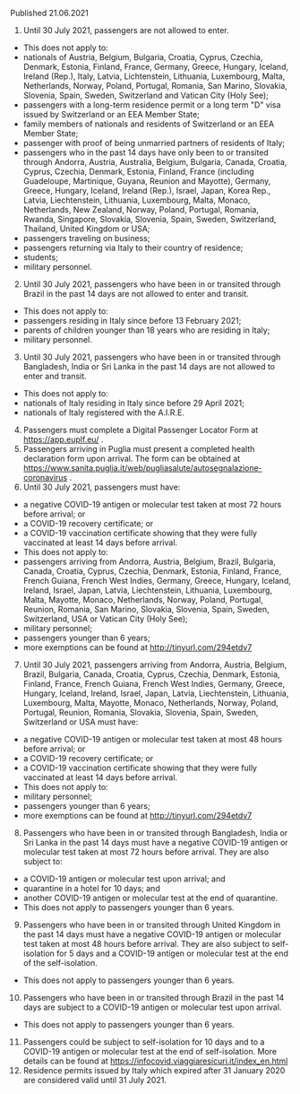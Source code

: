 Published 21.06.2021
1. Until 30 July 2021, passengers are not allowed to enter.
- This does not apply to:
- nationals of Austria, Belgium, Bulgaria, Croatia, Cyprus, Czechia, Denmark, Estonia, Finland, France, Germany, Greece, Hungary, Iceland, Ireland (Rep.), Italy, Latvia, Lichtenstein, Lithuania, Luxembourg, Malta, Netherlands, Norway, Poland, Portugal, Romania, San Marino, Slovakia, Slovenia, Spain, Sweden, Switzerland and Vatican City (Holy See);
- passengers with a long-term residence permit or a long term "D" visa issued by Switzerland or an EEA Member State;
- family members of nationals and residents of Switzerland or an EEA Member State;
- passenger with proof of being unmarried partners of residents of Italy;
- passengers who in the past 14 days have only been to or transited through Andorra, Austria, Australia, Belgium, Bulgaria, Canada, Croatia, Cyprus, Czechia, Denmark, Estonia, Finland, France (including Guadeloupe, Martinique, Guyana, Reunion and Mayotte), Germany, Greece, Hungary, Iceland, Ireland (Rep.), Israel, Japan, Korea Rep., Latvia, Liechtenstein, Lithuania, Luxembourg, Malta, Monaco, Netherlands, New Zealand, Norway, Poland, Portugal, Romania, Rwanda, Singapore, Slovakia, Slovenia, Spain, Sweden, Switzerland, Thailand, United Kingdom or USA;
- passengers traveling on business;
- passengers returning via Italy to their country of residence;
- students;
- military personnel.
2. Until 30 July 2021, passengers who have been in or transited through Brazil in the past 14 days are not allowed to enter and transit.
- This does not apply to:
- passengers residing in Italy since before 13 February 2021;
- parents of children younger than 18 years who are residing in Italy;
- military personnel.
3. Until 30 July 2021, passengers who have been in or transited through Bangladesh, India or Sri Lanka in the past 14 days are not allowed to enter and transit.
- This does not apply to:
- nationals of Italy residing in Italy since before 29 April 2021;
- nationals of Italy registered with the A.I.R.E.
4. Passengers must complete a Digital Passenger Locator Form at <a href="https://app.euplf.eu/">https://app.euplf.eu/</a> .
5. Passengers arriving in Puglia must present a completed health declaration form upon arrival. The form can be obtained at <a href="https://www.sanita.puglia.it/web/pugliasalute/autosegnalazione-coronavirus">https://www.sanita.puglia.it/web/pugliasalute/autosegnalazione-coronavirus</a> .
6. Until 30 July 2021, passengers must have:
- a negative COVID-19 antigen or molecular test taken at most 72 hours before arrival; or
- a COVID-19 recovery certificate; or
- a COVID-19 vaccination certificate showing that they were fully vaccinated at least 14 days before arrival.
- This does not apply to:
- passengers arriving from Andorra, Austria, Belgium, Brazil, Bulgaria, Canada, Croatia, Cyprus, Czechia, Denmark, Estonia, Finland, France, French Guiana, French West Indies, Germany, Greece, Hungary, Iceland, Ireland, Israel, Japan, Latvia, Liechtenstein, Lithuania, Luxembourg, Malta, Mayotte, Monaco, Netherlands, Norway, Poland, Portugal, Reunion, Romania, San Marino, Slovakia, Slovenia, Spain, Sweden, Switzerland, USA or Vatican City (Holy See);
- military personnel;
- passengers younger than 6 years;
- more exemptions can be found at <a href="http://tinyurl.com/294etdv7">http://tinyurl.com/294etdv7</a> 
7. Until 30 July 2021, passengers arriving from Andorra, Austria, Belgium, Brazil, Bulgaria, Canada, Croatia, Cyprus, Czechia, Denmark, Estonia, Finland, France, French Guiana, French West Indies, Germany, Greece, Hungary, Iceland, Ireland, Israel, Japan, Latvia, Liechtenstein, Lithuania, Luxembourg, Malta, Mayotte, Monaco, Netherlands, Norway, Poland, Portugal, Reunion, Romania, Slovakia, Slovenia, Spain, Sweden, Switzerland or USA must have:
- a negative COVID-19 antigen or molecular test taken at most 48 hours before arrival; or
- a COVID-19 recovery certificate; or
- a COVID-19 vaccination certificate showing that they were fully vaccinated at least 14 days before arrival.
- This does not apply to:
- military personnel;
- passengers younger than 6 years;
- more exemptions can be found at <a href="http://tinyurl.com/294etdv7">http://tinyurl.com/294etdv7</a> 
8. Passengers who have been in or transited through Bangladesh, India or Sri Lanka in the past 14 days must have a negative COVID-19 antigen or molecular test taken at most 72 hours before arrival. They are also subject to:
- a COVID-19 antigen or molecular test upon arrival; and
- quarantine in a hotel for 10 days; and
- another COVID-19 antigen or molecular test at the end of quarantine.
- This does not apply to passengers younger than 6 years.
9. Passengers who have been in or transited through United Kingdom in the past 14 days must have a negative COVID-19 antigen or molecular test taken at most 48 hours before arrival. They are also subject to self-isolation for 5 days and a COVID-19 antigen or molecular test at the end of the self-isolation.
- This does not apply to passengers younger than 6 years.
10. Passengers who have been in or transited through Brazil in the past 14 days are subject to a COVID-19 antigen or molecular test upon arrival.
- This does not apply to passengers younger than 6 years.
11. Passengers could be subject to self-isolation for 10 days and to a COVID-19 antigen or molecular test at the end of self-isolation. More details can be found at <a href="https://infocovid.viaggiaresicuri.it/index_en.html">https://infocovid.viaggiaresicuri.it/index_en.html</a> 
12. Residence permits issued by Italy which expired after 31 January 2020 are considered valid until 31 July 2021.

